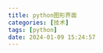 ```yaml
---
title: python图形界面
categories: [技术]
tags: [python]
date: 2024-01-09 15:24:57
---
```






<!-- more -->